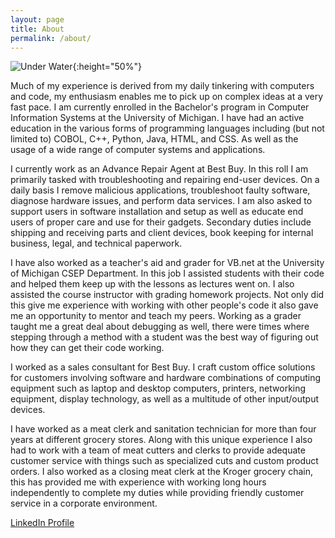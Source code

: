 ```yaml
---
layout: page
title: About
permalink: /about/
---
```


![Under Water](../images/underwater.png){:height="50%"}

Much of my experience is derived from my daily tinkering with computers and code, my enthusiasm enables me to pick up on complex ideas at a very fast pace. I am currently enrolled in the Bachelor's program in Computer Information Systems at the University of Michigan. I have had an active education in the various forms of programming languages including (but not limited to) COBOL, C++, Python, Java, HTML, and CSS. As well as the usage of a wide range of computer systems and applications.

I currently work as an Advance Repair Agent at Best Buy. In this roll I am primarily tasked with troubleshooting and repairing end-user devices. On a daily basis I remove malicious applications, troubleshoot faulty software, diagnose hardware issues, and perform data services. I am also asked to support users in software installation and setup as well as educate end users of proper care and use for their gadgets. Secondary duties include shipping and receiving parts and client devices, book keeping for internal business, legal, and technical paperwork. 

I have also worked as a teacher's aid and grader for VB.net at the University of Michigan CSEP Department. In this job I assisted students with their code and helped them keep up with the lessons as lectures went on. I also assisted the course instructor with grading homework projects. Not only did this give me experience with working with other people's code it also gave me an opportunity to mentor and teach my peers. Working as a grader taught me a great deal about debugging as well, there were times where stepping through a method with a student was the best way of figuring out how they can get their code working.

I worked as a sales consultant for Best Buy. I craft custom office solutions for customers involving software and hardware combinations of computing equipment such as laptop and desktop computers, printers, networking equipment, display technology, as well as a multitude of other input/output devices. 

I have worked as a meat clerk and sanitation technician for more than four years at different grocery stores. Along with this unique experience I also had to work with a team of meat cutters and clerks to provide adequate customer service with things such as specialized cuts and custom product orders. I also worked as a closing meat clerk at the Kroger grocery chain, this has provided me with experience with working long hours independently to complete my duties while providing friendly customer service in a corporate environment.

[LinkedIn Profile](https://www.linkedin.com/pub/fredrick-paulin/90/258/978)




<!-- This is the base Jekyll theme. You can find out more info about customizing your Jekyll theme, as well as basic Jekyll usage documentation at [jekyllrb.com](http://jekyllrb.com/)

You can find the source code for the Jekyll new theme at:
{% include icon-github.html username="jglovier" %} /
[jekyll-new](https://github.com/jglovier/jekyll-new)

You can find the source code for Jekyll at
{% include icon-github.html username="jekyll" %} /
[jekyll](https://github.com/jekyll/jekyll) -->
